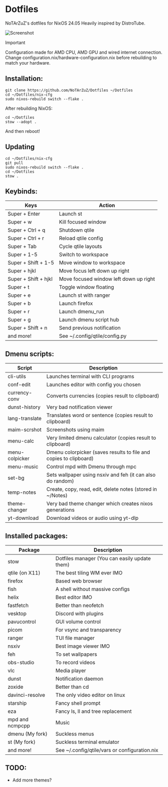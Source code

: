 # Dotfiles
NoTArZuZ's dotfiles for NixOS 24.05
Heavily inspired by DistroTube.

![Screenshot](https://cdn.discordapp.com/attachments/836500386390605846/1251149097579184189/1718367567.png?ex=666d86e6&is=666c3566&hm=22cdff7179c33e81e0af066b76f3d87c9fd0b0bdb8aa9b55fe15fb74493bbf28&)

> [!IMPORTANT]
> Configuration made for AMD CPU, AMD GPU and wired internet connection.
> Change configuration.nix/hardware-configuration.nix before rebuilding to match your hardware.

## Installation:

```
git clone https://github.com/NoTArZuZ/Dotfiles ~/Dotfiles
cd ~/Dotfiles/nix-cfg
sudo nixos-rebuild switch --flake .
```

After rebuilding NixOS:

```
cd ~/Dotfiles
stow --adopt .
```

And then reboot!

## Updating

```
cd ~/Dotfiles/nix-cfg
git pull
sudo nixos-rebuild switch --flake .
cd ~/Dotfiles
stow .
```

## Keybinds:

| Keys                 | Action                                 |
| -------------------- | -------------------------------------- |
| Super + Enter        | Launch st                              |
| Super + w            | Kill focused window                    |
| Super + Ctrl + q     | Shutdown qtile                         |
| Super + Ctrl + r     | Reload qtile config                    |
| Super + Tab          | Cycle qtile layouts                    |
| Super + 1-5          | Switch to workspace                    |
| Super + Shift + 1-5  | Move window to workspace               |
| Super + hjkl         | Move focus left down up right          |
| Super + Shift + hjkl | Move focused window left down up right |
| Super + t            | Toggle window floating                 |
| Super + e            | Launch st with ranger                  |
| Super + b            | Launch firefox                         |
| Super + r            | Launch dmenu_run                       |
| Super + g            | Launch dmenu script hub                |
| Super + Shift + n    | Send previous notification             |
| and more!            | See ~/.config/qtile/config.py          |

## Dmenu scripts:

| Script         | Description                                                       |
| -------------- | ----------------------------------------------------------------- |
| cli-utils      | Launches terminal with CLI programs                               |
| conf-edit      | Launches editor with config you chosen                            |
| currency-conv  | Converts currencies (copies result to clipboard)                  |
| dunst-history  | Very bad notification viewer                                      |
| lang-translate | Translates word or sentence (copies result to clipboard)          |
| maim-scrshot   | Screenshots using maim                                            |
| menu-calc      | Very limited dmenu calculator (copies result to clipboard)        |
| menu-colpicker | Dmenu colorpicker (saves results to file and copies to clipboard) |
| menu-music     | Control mpd with Dmenu through mpc                                |
| set-bg         | Sets wallpaper using nsxiv and feh (it can also do random)        |
| temp-notes     | Create, copy, read, edit, delete notes (stored in ~/Notes)        |
| theme-changer  | Very bad theme changer which creates nixos generations            |
| yt-download    | Download videos or audio using yt-dlp                             |

## Installed packages:

| Package                 | Description                                   |
| ----------------------- | --------------------------------------------- |
| stow                    | Dotfiles manager (You can easily update them) |
| qtile (on X11)          | The best tiling WM ever IMO                   |
| firefox                 | Based web browser                             |
| fish                    | A shell without massive configs               |
| helix                   | Best editor IMO                               |
| fastfetch               | Better than neofetch                          |
| vesktop                 | Discord with plugins                          |
| pavucontrol             | GUI volume control                            |
| picom                   | For vsync and transparency                    |
| ranger                  | TUI file manager                              |
| nsxiv                   | Best image viewer IMO                         |
| feh                     | To set wallpapers                             |
| obs-studio              | To record videos                              |
| vlc                     | Media player                                  |
| dunst                   | Notification daemon                           |
| zoxide                  | Better than cd                                |
| davinci-resolve         | The only video editor on linux                |
| starship                | Fancy shell prompt                            |
| eza                     | Fancy ls, ll and tree replacement             |
| mpd and ncmpcpp         | Music                                         |
| dmenu (My fork)         | Suckless menus                                |
| st (My fork)            | Suckless terminal emulator                    |
| and more!               | See ~/.config/qtile/vars or configuration.nix |

## TODO:
* Add more themes?
